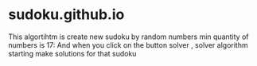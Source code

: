 # sudoku.github.io 
This algortihtm is create new sudoku by random numbers min quantity of numbers is 17: And when you click on the button solver , solver algorithm starting make solutions for that sudoku   
